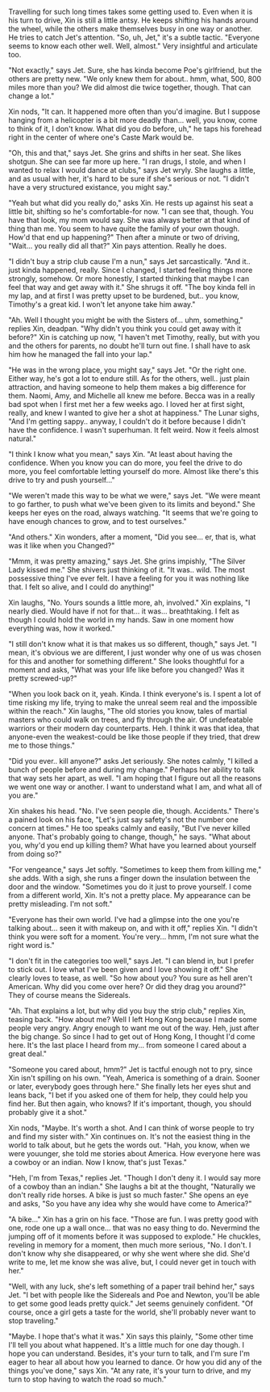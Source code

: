 Travelling for such long times takes some getting used to. Even when it is his turn to drive, Xin is still a little antsy. He keeps shifting his hands around the wheel, while the others make themselves busy in one way or another. He tries to catch Jet's attention. "So, uh, Jet," it's a subtle tactic. "Everyone seems to know each other well. Well, almost." Very insightful and articulate too.

"Not exactly," says Jet. Sure, she has kinda become Poe's girlfriend, but the others are pretty new. "We only knew them for about.. hmm, what, 500, 800 miles more than you? We did almost die twice together, though. That can change a lot."

Xin nods, "It can. It happened more often than you'd imagine. But I suppose hanging from a helicopter is a bit more deadly than... well, you know, come to think of it, I don't know. What did you do before, uh," he taps his forehead right in the center of where one's Caste Mark would be.

"Oh, this and that," says Jet. She grins and shifts in her seat. She likes shotgun. She can see far more up here. "I ran drugs, I stole, and when I wanted to relax I would dance at clubs," says Jet wryly. She laughs a little, and as usual with her, it's hard to be sure if she's serious or not. "I didn't have a very structured existance, you might say."

"Yeah but what did you really do," asks Xin. He rests up against his seat a little bit, shifting so he's comfortable-for now. "I can see that, though. You have that look, my mom would say. She was always better at that kind of thing than me. You seem to have quite the family of your own though. How'd that end up happening?" Then after a minute or two of driving, "Wait... you really did all that?" Xin pays attention. Really he does.

"I didn't buy a strip club cause I'm a nun," says Jet sarcastically. "And it.. just kinda happened, really. Since I changed, I started feeling things more strongly, somehow. Or more honestly, I started thinking that maybe I can feel that way and get away with it." She shrugs it off. "The boy kinda fell in my lap, and at first I was pretty upset to be burdened, but.. you know, Timothy's a great kid. I won't let anyone take him away."

"Ah. Well I thought you might be with the Sisters of... uhm, something," replies Xin, deadpan. "Why didn't you think you could get away with it before?" Xin is catching up now, "I haven't met Timothy, really, but with you and the others for parents, no doubt he'll turn out fine. I shall have to ask him how he managed the fall into your lap."

"He was in the wrong place, you might say," says Jet. "Or the right one. Either way, he's got a lot to endure still. As for the others, well.. just plain attraction, and having someone to help them makes a big difference for them. Naomi, Amy, and Michelle all knew me before. Becca was in a really bad spot when I first met her a few weeks ago. I loved her at first sight, really, and knew I wanted to give her a shot at happiness." The Lunar sighs, "And I'm getting sappy.. anyway, I couldn't do it before because I didn't have the confidence. I wasn't superhuman. It felt weird. Now it feels almost natural."

"I think I know what you mean," says Xin. "At least about having the confidence. When you know you can do more, you feel the drive to do more, you feel comfortable letting yourself do more. Almost like there's this drive to try and push yourself..."

"We weren't made this way to be what we were," says Jet. "We were meant to go farther, to push what we've been given to its limits and beyond." She keeps her eyes on the road, always watching. "It seems that we're going to have enough chances to grow, and to test ourselves."

"And others." Xin wonders, after a moment, "Did you see... er, that is, what was it like when you Changed?"

"Mmm, it was pretty amazing," says Jet. She grins impishly, "The Silver Lady kissed me." She shivers just thinking of it. "It was.. wild. The most possessive thing I've ever felt. I have a feeling for you it was nothing like that. I felt so alive, and I could do anything!"

Xin laughs, "No. Yours sounds a little more, ah, involved." Xin explains, "I nearly died. Would have if not for that... it was... breathtaking. I felt as though I could hold the world in my hands. Saw in one moment how everything was, how it worked."

"I still don't know what it is that makes us so different, though," says Jet. "I mean, it's obvious we are different, I just wonder why one of us was chosen for this and another for something different." She looks thoughtful for a moment and asks, "What was your life like before you changed? Was it pretty screwed-up?"

"When you look back on it, yeah. Kinda. I think everyone's is. I spent a lot of time risking my life, trying to make the unreal seem real and the impossible within the reach." Xin laughs, "The old stories you know, tales of martial masters who could walk on trees, and fly through the air. Of undefeatable warriors or their modern day counterparts. Heh. I think it was that idea, that anyone-even the weakest-could be like those people if they tried, that drew me to those things."

"Did you ever.. kill anyone?" asks Jet seriously. She notes calmly, "I killed a bunch of people before and during my change." Perhaps her ability to talk that way sets her apart, as well. "I am hoping that I figure out all the reasons we went one way or another. I want to understand what I am, and what all of you are."

Xin shakes his head. "No. I've seen people die, though. Accidents." There's a pained look on his face, "Let's just say safety's not the number one concern at times." He too speaks calmly and easily, "But I've never killed anyone. That's probably going to change, though," he says. "What about you, why'd you end up killing them? What have you learned about yourself from doing so?"

"For vengeance," says Jet softly. "Sometimes to keep them from killing me," she adds. With a sigh, she runs a finger down the insulation between the door and the window. "Sometimes you do it just to prove yourself. I come from a different world, Xin. It's not a pretty place. My appearance can be pretty misleading. I'm not soft."

"Everyone has their own world. I've had a glimpse into the one you're talking about... seen it with makeup on, and with it off," replies Xin. "I didn't think you were soft for a moment. You're very... hmm, I'm not sure what the right word is."

"I don't fit in the categories too well," says Jet. "I can blend in, but I prefer to stick out. I love what I've been given and I love showing it off." She clearly loves to tease, as well. "So how about you? You sure as hell aren't American. Why did you come over here? Or did they drag you around?" They of course means the Sidereals.

"Ah. That explains a lot, but why did you buy the strip club," replies Xin, teasing back. "How about me? Well I left Hong Kong because I made some people very angry. Angry enough to want me out of the way. Heh, just after the big change. So since I had to get out of Hong Kong, I thought I'd come here. It's the last place I heard from my... from someone I cared about a great deal."

"Someone you cared about, hmm?" Jet is tactful enough not to pry, since Xin isn't spilling on his own. "Yeah, America is something of a drain. Sooner or later, everybody goes through here." She finally lets her eyes shut and leans back, "I bet if you asked one of them for help, they could help you find her. But then again, who knows? If it's important, though, you should probably give it a shot."

Xin nods, "Maybe. It's worth a shot. And I can think of worse people to try and find my sister with." Xin continues on. It's not the easiest thing in the world to talk about, but he gets the words out. "Hah, you know, when we were youunger, she told me stories about America. How everyone here was a cowboy or an indian. Now I know, that's just Texas."

"Heh, I'm from Texas," replies Jet. "Though I don't deny it. I would say more of a cowboy than an indian." She laughs a bit at the thought, "Naturally we don't really ride horses. A bike is just so much faster." She opens an eye and asks, "So you have any idea why she would have come to America?"

"A bike..." Xin has a grin on his face. "Those are fun. I was pretty good with one, rode one up a wall once... that was no easy thing to do. Nevermind the jumping off of it moments before it was supposed to explode." He chuckles, reveling in memory for a moment, then much more serious, "No. I don't. I don't know why she disappeared, or why she went where she did. She'd write to me, let me know she was alive, but, I could never get in touch with her."

"Well, with any luck, she's left something of a paper trail behind her," says Jet. "I bet with people like the Sidereals and Poe and Newton, you'll be able to get some good leads pretty quick." Jet seems genuinely confident. "Of course, once a girl gets a taste for the world, she'll probably never want to stop traveling."

"Maybe. I hope that's what it was." Xin says this plainly, "Some other time I'll tell you about what happened. It's a little much for one day though. I hope you can understand. Besides, it's your turn to talk, and I'm sure I'm eager to hear all about how you learned to dance. Or how you did any of the things you've done," says Xin. "At any rate, it's your turn to drive, and my turn to stop having to watch the road so much."